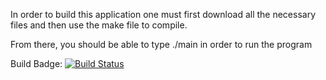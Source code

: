 In order to build this application one must first download all the necessary files and then use the make file to compile.

From there, you should be able to type ./main in order to run the program

Build Badge:
[![Build Status](https://travis-ci.com/carlonavone/Inventory.svg?branch=master)](https://travis-ci.com/carlonavone/Inventory)
